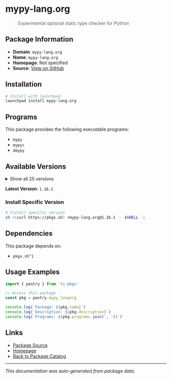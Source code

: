 # mypy-lang.org

> Experimental optional static type checker for Python

## Package Information

- **Domain**: `mypy-lang.org`
- **Name**: `mypy-lang.org`
- **Homepage**: Not specified
- **Source**: [View on GitHub](https://github.com/pkgxdev/pantry/tree/main/projects/mypy-lang.org/package.yml)

## Installation

```bash
# Install with launchpad
launchpad install mypy-lang.org
```

## Programs

This package provides the following executable programs:

- `mypy`
- `mypyc`
- `dmypy`

## Available Versions

<details>
<summary>Show all 25 versions</summary>

- `1.16.1`, `1.16.0`, `1.15.0`, `1.14.1`, `1.14.0`
- `1.13.0`, `1.12.1`, `1.12.0`, `1.11.2`, `1.11.1`
- `1.11.0`, `1.10.1`, `1.10.0`, `1.9.0`, `1.8.0`
- `1.7.1`, `1.7.0`, `1.6.1`, `1.6.0`, `1.5.1`
- `1.5.0`, `1.4.1`, `1.4.0`, `1.3.0`, `1.2.0`

</details>

**Latest Version**: `1.16.1`

### Install Specific Version

```bash
# Install specific version
sh <(curl https://pkgx.sh) +mypy-lang.org@1.16.1 -- $SHELL -i
```

## Dependencies

This package depends on:

- `pkgx.sh^1`

## Usage Examples

```typescript
import { pantry } from 'ts-pkgx'

// Access this package
const pkg = pantry.mypy_langorg

console.log(`Package: ${pkg.name}`)
console.log(`Description: ${pkg.description}`)
console.log(`Programs: ${pkg.programs.join(', ')}`)
```

## Links

- [Package Source](https://github.com/pkgxdev/pantry/tree/main/projects/mypy-lang.org/package.yml)
- [Homepage](#)
- [Back to Package Catalog](../package-catalog.md)

---

*This documentation was auto-generated from package data.*
